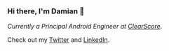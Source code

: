 ### Hi there, I'm Damian 👋

*Currently a Principal Android Engineer at [ClearScore](https://www.clearscore.com)*.

Check out my [Twitter](https://twitter.com/damian_vdberg) and [LinkedIn](https://www.linkedin.com/in/damian-van-den-berg).

